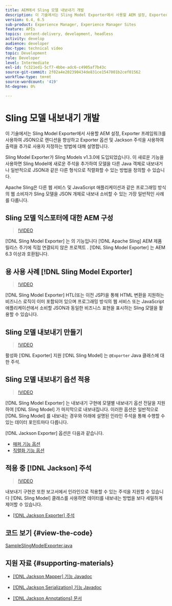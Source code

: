 ```yaml
---
title: AEM에서 Sling 모델 내보내기 개발
description: 이 기술에서는 Sling Model Exporter에서 사용할 AEM 설정, Exporter 프레임워크를 사용하여 JSON으로 렌디션을 향상하고 Exporter 옵션 및 Jackson 주석을 사용하여 출력을 추가로 사용자 지정하는 방법에 대해 설명합니다.
version: 6.4, 6.5
sub-product: Experience Manager, Experience Manager Sites
feature: APIs
topics: content-delivery, development, headless
activity: develop
audience: developer
doc-type: technical video
topic: Development
role: Developer
level: Intermediate
exl-id: fc321ed1-5cf7-4bbe-adc6-c4905af7b43c
source-git-commit: 2f02a4e202390434de831ce1547001b2cef01562
workflow-type: tm+mt
source-wordcount: '419'
ht-degree: 0%

---
```


# Sling 모델 내보내기 개발

이 기술에서는 Sling Model Exporter에서 사용할 AEM 설정, Exporter 프레임워크를 사용하여 JSON으로 렌디션을 향상하고 Exporter 옵션 및 Jackson 주석을 사용하여 출력을 추가로 사용자 지정하는 방법에 대해 설명합니다.

Sling Model Exporter가 Sling Models v1.3.0에 도입되었습니다. 이 새로운 기능을 사용하면 Sling Model에 새로운 주석을 추가하여 모델을 다른 Java 객체로 내보내거나 일반적으로 JSON과 같은 다른 형식으로 직렬화할 수 있는 방법을 정의할 수 있습니다.

Apache Sling은 다른 웹 서비스 및 JavaScript 애플리케이션과 같은 프로그래밍 방식의 웹 소비자가 Sling 모델을 JSON 개체로 내보내 소비할 수 있는 가장 일반적인 사례를 다룹니다.

## Sling 모델 익스포터에 대한 AEM 구성

>[!VIDEO](https://video.tv.adobe.com/v/16862/?quality=12&learn=on)

[!DNL Sling Model Exporter] 는 의 기능입니다 [!DNL Apache Sling] AEM 제품 릴리스 주기에 직접 연결되지 않은 프로젝트 . [!DNL Sling Model Exporter] 는 AEM 6.3 이상과 호환됩니다.

## 용 사용 사례 [!DNL Sling Model Exporter]

>[!VIDEO](https://video.tv.adobe.com/v/16863/?quality=12&learn=on)

[!DNL Sling Model Exporter] HTL(또는 이전 JSP)을 통해 HTML 변환을 지원하는 비즈니스 로직이 이미 포함되어 있으며 프로그래밍 방식의 웹 서비스 또는 JavaScript 애플리케이션에서 소비할 JSON과 동일한 비즈니스 표현을 표시하는 Sling 모델을 활용할 수 있습니다.

## Sling 모델 내보내기 만들기

>[!VIDEO](https://video.tv.adobe.com/v/16864/?quality=12&learn=on)

활성화 [!DNL Exporter] 지원 [!DNL Sling Model] 는 `@Exporter` Java 클래스에 대한 주석.

## Sling 모델 내보내기 옵션 적용

>[!VIDEO](https://video.tv.adobe.com/v/16865/?quality=12&learn=on)

[!DNL Sling Model Exporter] 는 내보내기 구현에 모델별 내보내기 옵션 전달을 지원하여 [!DNL Sling Model] 가 마지막으로 내보내집니다. 이러한 옵션은 일반적으로 [!DNL Sling Model] 를 내보내는 경우와 아래에 설명된 인라인 주석을 통해 수행할 수 있는 데이터 포인트마다 다릅니다.

[!DNL Jackson Exporter] 옵션은 다음과 같습니다.

* [매퍼 기능 옵션](https://static.javadoc.io/com.fasterxml.jackson.core/jackson-databind/2.8.5/com/fasterxml/jackson/databind/MapperFeature.html)
* [직렬화 기능 옵션](https://static.javadoc.io/com.fasterxml.jackson.core/jackson-databind/2.8.5/com/fasterxml/jackson/databind/SerializationFeature.html)

## 적용 중 [!DNL Jackson] 주석

>[!VIDEO](https://video.tv.adobe.com/v/16866/?quality=12&learn=on)

내보내기 구현은 또한 보고서에서 인라인으로 적용할 수 있는 주석을 지원할 수 있습니다 [!DNL Sling Model] 클래스를 사용하면 데이터를 내보내는 방법을 보다 세밀하게 제어할 수 있습니다.

* [[!DNL Jackson Exporter] 주석](https://github.com/FasterXML/jackson-annotations/wiki/Jackson-Annotations)

## 코드 보기 {#view-the-code}

[SampleSlingModelExporter.java](https://github.com/Adobe-Consulting-Services/acs-aem-samples/blob/master/core/src/main/java/com/adobe/acs/samples/models/SampleSlingModelExporter.java)

## 지원 자료 {#supporting-materials}

* [[!DNL Jackson Mapper] 기능 Javadoc](https://static.javadoc.io/com.fasterxml.jackson.core/jackson-databind/2.8.5/com/fasterxml/jackson/databind/MapperFeature.html)
* [[!DNL Jackson Serialization] 기능 Javadoc](https://static.javadoc.io/com.fasterxml.jackson.core/jackson-databind/2.8.5/com/fasterxml/jackson/databind/SerializationFeature.html)

* [[!DNL Jackson Annotations] 문서](https://github.com/FasterXML/jackson-annotations/wiki/Jackson-Annotations)
